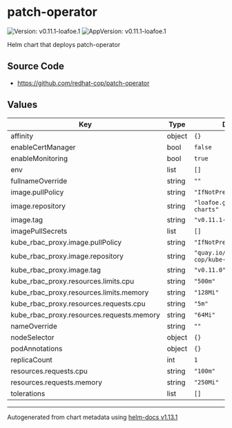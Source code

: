 # patch-operator

![Version: v0.11.1-loafoe.1](https://img.shields.io/badge/Version-v0.11.1--loafoe.1-informational?style=flat-square) ![AppVersion: v0.11.1-loafoe.1](https://img.shields.io/badge/AppVersion-v0.11.1--loafoe.1-informational?style=flat-square)

Helm chart that deploys patch-operator

## Source Code

* <https://github.com/redhat-cop/patch-operator>

## Values

| Key | Type | Default | Description |
|-----|------|---------|-------------|
| affinity | object | `{}` |  |
| enableCertManager | bool | `false` |  |
| enableMonitoring | bool | `true` |  |
| env | list | `[]` |  |
| fullnameOverride | string | `""` |  |
| image.pullPolicy | string | `"IfNotPresent"` |  |
| image.repository | string | `"loafoe.github.io/helm-charts"` |  |
| image.tag | string | `"v0.11.1-loafoe.1"` |  |
| imagePullSecrets | list | `[]` |  |
| kube_rbac_proxy.image.pullPolicy | string | `"IfNotPresent"` |  |
| kube_rbac_proxy.image.repository | string | `"quay.io/redhat-cop/kube-rbac-proxy"` |  |
| kube_rbac_proxy.image.tag | string | `"v0.11.0"` |  |
| kube_rbac_proxy.resources.limits.cpu | string | `"500m"` |  |
| kube_rbac_proxy.resources.limits.memory | string | `"128Mi"` |  |
| kube_rbac_proxy.resources.requests.cpu | string | `"5m"` |  |
| kube_rbac_proxy.resources.requests.memory | string | `"64Mi"` |  |
| nameOverride | string | `""` |  |
| nodeSelector | object | `{}` |  |
| podAnnotations | object | `{}` |  |
| replicaCount | int | `1` |  |
| resources.requests.cpu | string | `"100m"` |  |
| resources.requests.memory | string | `"250Mi"` |  |
| tolerations | list | `[]` |  |

----------------------------------------------
Autogenerated from chart metadata using [helm-docs v1.13.1](https://github.com/norwoodj/helm-docs/releases/v1.13.1)
